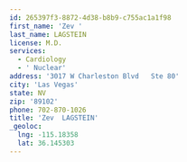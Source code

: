 ```yaml
---
id: 265397f3-8872-4d38-b8b9-c755ac1a1f98
first_name: 'Zev '
last_name: LAGSTEIN
license: M.D.
services:
  - Cardiology
  - ' Nuclear'
address: '3017 W Charleston Blvd   Ste 80'
city: 'Las Vegas'
state: NV
zip: '89102'
phone: 702-870-1026
title: 'Zev  LAGSTEIN'
_geoloc:
  lng: -115.18358
  lat: 36.145303
---
```

